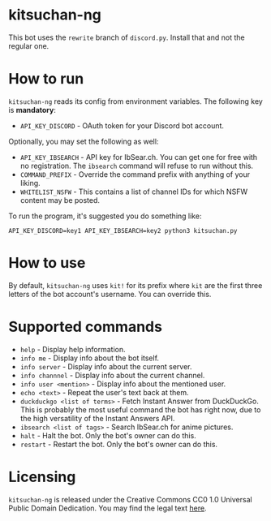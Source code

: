 # kitsuchan-ng

This bot uses the `rewrite` branch of `discord.py`. Install that and not the regular one.

# How to run
`kitsuchan-ng` reads its config from environment variables. The following key is **mandatory**:

* `API_KEY_DISCORD` - OAuth token for your Discord bot account.

Optionally, you may set the following as well:

* `API_KEY_IBSEARCH` - API key for IbSear.ch. You can get one for free with no registration. The `ibsearch` command will refuse to run without this.
* `COMMAND_PREFIX` - Override the command prefix with anything of your liking.
* `WHITELIST_NSFW` - This contains a list of channel IDs for which NSFW content may be posted.

To run the program, it's suggested you do something like:

`API_KEY_DISCORD=key1 API_KEY_IBSEARCH=key2 python3 kitsuchan.py`

# How to use
By default, `kitsuchan-ng` uses `kit!` for its prefix where `kit` are the first three letters of
the bot account's username. You can override this.

# Supported commands

* `help` - Display help information.
* `info me` - Display info about the bot itself.
* `info server` - Display info about the current server.
* `info channnel` - Display info about the current channel.
* `info user <mention>` - Display info about the mentioned user.
* `echo <text>` - Repeat the user's text back at them.
* `duckduckgo <list of terms>` - Fetch Instant Answer from DuckDuckGo. This is probably the most
  useful command the bot has right now, due to the high versatility of the Instant Answers API.
* `ibsearch <list of tags>` - Search IbSear.ch for anime pictures.
* `halt` - Halt the bot. Only the bot's owner can do this.
* `restart` - Restart the bot. Only the bot's owner can do this.

# Licensing

`kitsuchan-ng` is released under the Creative Commons CC0 1.0 Universal Public Domain Dedication.
You may find the legal text [here](https://creativecommons.org/publicdomain/zero/1.0/legalcode).
